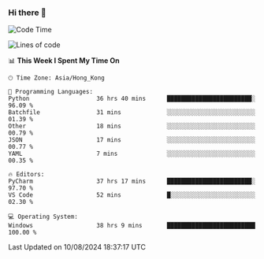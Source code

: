 ### Hi there 👋

<!--
**RoiexLee/RoiexLee** is a ✨ _special_ ✨ repository because its `README.md` (this file) appears on your GitHub profile.

Here are some ideas to get you started:

- 🔭 I’m currently working on ...
- 🌱 I’m currently learning ...
- 👯 I’m looking to collaborate on ...
- 🤔 I’m looking for help with ...
- 💬 Ask me about ...
- 📫 How to reach me: ...
- 😄 Pronouns: ...
- ⚡ Fun fact: ...
-->

<!--START_SECTION:waka-->
![Code Time](http://img.shields.io/badge/Code%20Time-650%20hrs%2059%20mins-blue)

![Lines of code](https://img.shields.io/badge/From%20Hello%20World%20I%27ve%20Written-38.4%20thousand%20lines%20of%20code-blue)

📊 **This Week I Spent My Time On** 

```text
🕑︎ Time Zone: Asia/Hong_Kong

💬 Programming Languages: 
Python                   36 hrs 40 mins      ████████████████████████░   96.09 % 
Batchfile                31 mins             ░░░░░░░░░░░░░░░░░░░░░░░░░   01.39 % 
Other                    18 mins             ░░░░░░░░░░░░░░░░░░░░░░░░░   00.79 % 
JSON                     17 mins             ░░░░░░░░░░░░░░░░░░░░░░░░░   00.77 % 
YAML                     7 mins              ░░░░░░░░░░░░░░░░░░░░░░░░░   00.35 % 

🔥 Editors: 
PyCharm                  37 hrs 17 mins      ████████████████████████░   97.70 % 
VS Code                  52 mins             █░░░░░░░░░░░░░░░░░░░░░░░░   02.30 % 

💻 Operating System: 
Windows                  38 hrs 9 mins       █████████████████████████   100.00 % 
```


 Last Updated on 10/08/2024 18:37:17 UTC
<!--END_SECTION:waka-->
